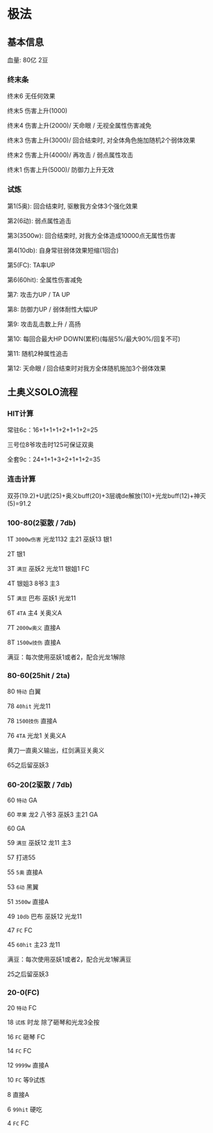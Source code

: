 # 极法

## 基本信息

血量: 80亿 2豆

### 终末条

终末6 无任何效果

终末5 伤害上升(1000)

终末4 伤害上升(2000)/ 天命眼 / 无视全属性伤害减免

终末3 伤害上升(3000)/ 回合结束时, 对全体角色施加随机2个弱体效果

终末2 伤害上升(4000)/ 再攻击 / 弱点属性攻击

终末1 伤害上升(5000)/ 防御力上升无效

### 试炼

第1(5奥): 回合结束时, 驱散我方全体3个强化效果

第2(6动): 弱点属性追击

第3(3500w): 回合结束时, 对我方全体造成10000点无属性伤害

第4(10db): 自身常驻弱体效果短缩(1回合)

第5(FC): TA率UP

第6(60hit): 全属性伤害减免

第7: 攻击力UP / TA UP

第8: 防御力UP / 弱体耐性大幅UP

第9: 攻击乱击数上升 / 高扬

第10: 每回合最大HP DOWN(累积)(每层5%/最大90%/回复不可)

第11: 随机2种属性追击

第12: 天命眼 / 回合结束时对我方全体随机施加3个弱体效果

## 土奥义SOLO流程

### HIT计算

常驻6c：16+1+1+1+2+1+1+2=25

三号位8爷攻击时125可保证双奥

全套9c：24+1+1+3+2+1+1+2=35

### 连击计算

双芬(19.2)+U武(25)+奥义buff(20)+3层魂de解放(10)+光龙buff(12)+神灭(5)=91.2

### 100-80(2驱散 / 7db)

1T `3000w伤害` 光龙1132 主21 巫妖13 银1

2T 银1

3T `满豆` 巫妖2 光龙11 银姐1 FC

4T 银姐3 8爷3 主3

5T `满豆` 巴布 巫妖1 光龙11

6T `4TA` 主4 关奥义A

7T `2000w奥义` 直接A

8T `1500w技伤` 直接A

满豆：每次使用巫妖1或者2，配合光龙1解除

### 80-60(25hit / 2ta)

80 `特动` 白翼

78 `40hit` 光龙11

78 `1500技伤` 直接A

76 `4TA` 光龙1 关奥义A

黄刀一直奥义输出，红剑满豆关奥义

65之后留巫妖3

### 60-20(2驱散 / 7db)

60 `特动` GA

60 `苹果` 龙2 八爷3 巫妖3 主21 GA

60 GA

59 `满豆` 巫妖12 龙11 主3

57 打进55

55 `5奥` 直接A

53 `6动` 黑翼

51 `3500w` 直接A

49 `10db` 巴布 巫妖12 光龙11

47 `FC` FC

45 `60hit` 主23 龙11

满豆：每次使用巫妖1或者2，配合光龙1解满豆

25之后留巫妖3

### 20-0(FC)

20 `特动` FC

18 `试炼` 时龙 除了砸琴和光龙3全按

16 `FC` 砸琴 FC

14 `FC` FC

12 `9999w` 直接A

10 `FC` 等9试炼

8 直接A

6 `99hit` 硬吃

4 `FC` FC
